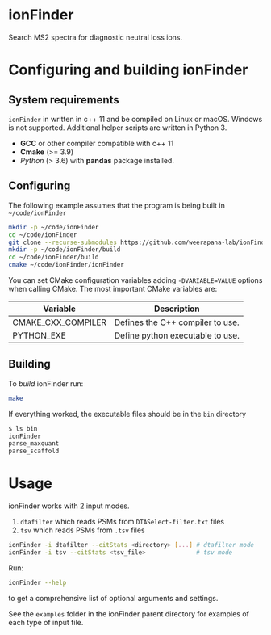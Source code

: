 # ionFinder
Search MS2 spectra for diagnostic neutral loss ions.

# Configuring and building ionFinder

## System requirements
`ionFinder` in written in c++ 11 and be compiled on Linux or macOS. Windows is not supported. Additional helper scripts are written in Python 3.

* **GCC** or other compiler compatible with c++ 11
* **Cmake** (>= 3.9)
* *Python* (> 3.6) with **pandas** package installed.

## Configuring
The following example assumes that the program is being built in `~/code/ionFinder`
```bash
mkdir -p ~/code/ionFinder
cd ~/code/ionFinder
git clone --recurse-submodules https://github.com/weerapana-lab/ionFinder
mkdir -p ~/code/ionFinder/build
cd ~/code/ionFinder/build
cmake ~/code/ionFinder/ionFinder
```

You can set CMake configuration variables adding `-DVARIABLE=VALUE` options when calling CMake. The most important CMake variables are:

| Variable | Description |
| -------- | ----------- |
| CMAKE_CXX_COMPILER | Defines the C++ compiler to use.|
| PYTHON_EXE | Define python executable to use. |

## Building
To *build* ionFinder run:
```bash
make
```

If everything worked, the executable files should be in the `bin` directory
```bash
$ ls bin
ionFinder
parse_maxquant
parse_scaffold
```

# Usage

ionFinder works with 2 input modes.
1. `dtafilter` which reads PSMs from `DTASelect-filter.txt` files
2. `tsv` which reads PSMs from `.tsv` files 

```bash
ionFinder -i dtafilter --citStats <directory> [...] # dtafilter mode
ionFinder -i tsv --citStats <tsv_file> 				# tsv mode
```

Run:
```bash
ionFinder --help
```
to get a comprehensive list of optional arguments and settings.

See the `examples` folder in the ionFinder parent directory for examples of each type of input file.
